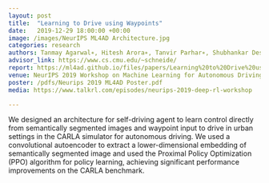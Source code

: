 ```yaml
---
layout: post
title:  "Learning to Drive using Waypoints"
date:   2019-12-29 18:00:00 +00:00
image: /images/NeurIPS ML4AD Architecture.jpg
categories: research
authors: Tanmay Agarwal∗, Hitesh Arora∗, Tanvir Parhar∗, Shubhankar Deshpande, Jeff Schneider
advisor_link: https://www.cs.cmu.edu/~schneide/
report: https://ml4ad.github.io/files/papers/Learning%20to%20Drive%20using%20Waypoints.pdf
venue: NeurIPS 2019 Workshop on Machine Learning for Autonomous Driving
poster: /pdfs/Neurips 2019 ML4AD Poster.pdf
media: https://www.talkrl.com/episodes/neurips-2019-deep-rl-workshop

---
```

We designed an architecture for self-driving agent to learn control directly from semantically segmented images and waypoint input to drive in urban settings in the CARLA simulator for autonomous driving. We used a convolutional autoencoder to extract a lower-dimensional embedding of semantically segmented image and used the Proximal Policy Optimization (PPO) algorithm for policy learning, achieving significant performance improvements on the CARLA benchmark. 
